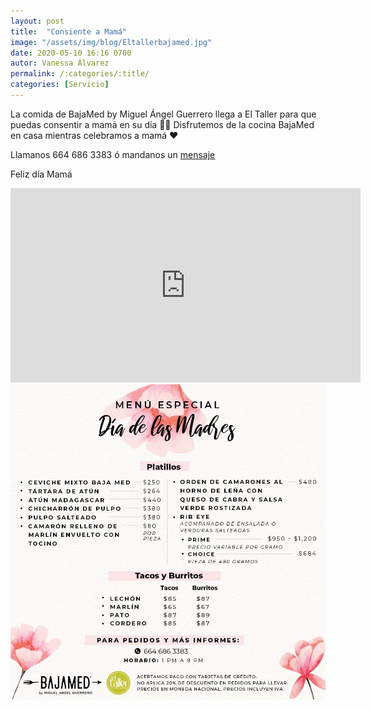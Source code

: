 ```yaml
---
layout: post
title:  "Consiente a Mamá"
image: "/assets/img/blog/Eltallerbajamed.jpg"
date: 2020-05-10 16:16 0700
autor: Vanessa Álvarez
permalink: /:categories/:title/
categories: [Servicio]
---
```



La comida de BajaMed by Miguel Ángel Guerrero llega a El Taller para que puedas consentir a mamá en su día 🤩🙌 Disfrutemos de la cocina BajaMed en casa mientras celebramos a mamá ❤


Llamanos 664 686 3383 ó mandanos un [mensaje](https://www.facebook.com/eltallerbajamed)

Feliz día Mamá

<div class="embed-responsive embed-responsive-16by9">

<iframe src="https://www.facebook.com/plugins/video.php?href=https%3A%2F%2Fwww.facebook.com%2Feltallerbajamed%2Fvideos%2F665406127636249%2F&show_text=0&width=560" width="560" height="311" style="border:none;overflow:hidden" scrolling="no" frameborder="0" allowTransparency="true" allowFullScreen="true"></iframe>

<img src="\assets\img\blog\menudiadelasmadres.jpg" class="img-fluid" alt="Responsive image">

